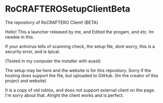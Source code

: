 # RoCRAFTEROSetupClientBeta
The repository of RoCRAFTERO Client! (BETA)

Hello! This a launcher released by me, and Edited the progam, and etc. Im newbie in this.

If your antivirus tells of scanning check, the setup file, dont worry, this is a security error, and is tpical.

(Tested in my computer the installer with avast)

The setup may be here and the website is for this repository. Sorry if the hosting does support the file, but uploaded to GitHub. (Im the creator of this project and website)

It is a copy of old roblox, and does not support external client on the page. I'm sorry about that. Alright the client works and is perfect.
